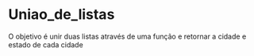 # Uniao_de_listas
 O objetivo é unir duas listas através de uma função e retornar a cidade e estado de cada cidade
